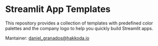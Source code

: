# Streamlit App Templates

This repository provides a collection of templates with predefined color palettes and the company logo to help you quickly build  Streamlit apps. 

Mantainer: daniel_granados@hakkoda.io

